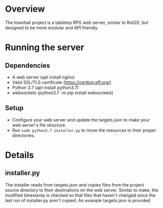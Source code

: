 # Overview
The townhall project is a tabletop RPG web server, similar to Roll20, but designed to be more modular and API friendly.

# Running the server
## Dependencies
 - A web server (apt install nginx)
 - Valid SSL/TLS certificate (https://certbot.eff.org/)
 - Python 3.7 (apt install python3.7)
 - websockets (python3.7 -m pip install websockets)

## Setup
 - Configure your web server and update the targets.json to make your web server's file structure.
 - Run `sudo python3.7 installer.py` to move the resources to their proper directories.

# Details
## installer.py
The installer reads from targets.json and copies files from the project source directory to their destinations on the web server. Similar to make, the modified timestamp is checked so that files that haven't changed since the last run of installer.py aren't copied. An example targets.json is provided.
